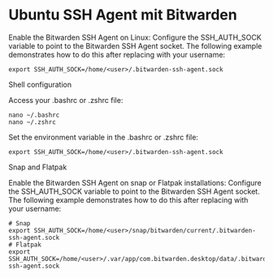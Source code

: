 # Ubuntu SSH Agent mit Bitwarden

Enable the Bitwarden SSH Agent on Linux:
 Configure the SSH_AUTH_SOCK variable to point to the Bitwarden SSH Agent socket. The following example demonstrates how to do this after replacing <user> with your username:

``` Plain Text
export SSH_AUTH_SOCK=/home/<user>/.bitwarden-ssh-agent.sock
```
Shell configuration

Access your .bashrc or .zshrc file:
```Plain Text
nano ~/.bashrc
nano ~/.zshrc
```
Set the environment variable in the .bashrc or .zshrc file:

```Plain Text
export SSH_AUTH_SOCK=/home/<user>/.bitwarden-ssh-agent.sock
```
Snap and Flatpak

Enable the Bitwarden SSH Agent on snap or Flatpak installations:
    Configure the SSH_AUTH_SOCK variable to point to the Bitwarden SSH Agent socket. The following example demonstrates how to do this after replacing <user> with your username:

```Plain Text
# Snap
export SSH_AUTH_SOCK=/home/<user>/snap/bitwarden/current/.bitwarden-ssh-agent.sock
# Flatpak
export SSH_AUTH_SOCK=/home/<user>/.var/app/com.bitwarden.desktop/data/.bitwarden-ssh-agent.sock
```

